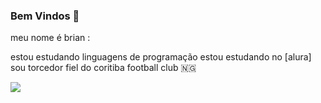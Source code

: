 ### Bem Vindos 👋
meu nome é brian :

estou estudando linguagens de programação
estou estudando no [alura]
sou torcedor fiel do coritiba football club 🇳🇬

![](https://media.tenor.com/yAlmYnOgfrwAAAAM/emopickles-emo.gif)
